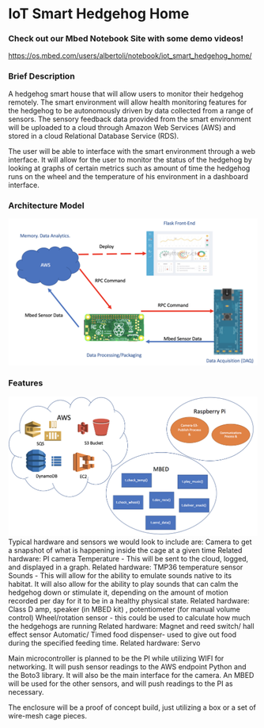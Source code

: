 # IoT Smart Hedgehog Home
### Check out our Mbed Notebook Site with some demo videos!
https://os.mbed.com/users/albertoli/notebook/iot_smart_hedgehog_home/

### Brief Description
A hedgehog smart house that will allow users to monitor their hedgehog remotely. The smart environment will allow health monitoring features for the hedgehog to be autonomously driven by data collected from a range of sensors. The sensory feedback data provided from the smart environment will be uploaded to a cloud through Amazon Web Services (AWS) and stored in a cloud Relational Database Service (RDS). 

The user will be able to interface with the smart environment through a web interface. It will allow for the user to monitor the status of the hedgehog by looking at graphs of certain metrics such as amount of time the hedgehog runs on the wheel and the temperature of his environment in a dashboard interface.

### Architecture Model
![Alt text](img/architecture_model.png?raw=true "Architecture Model")

### Features
![Alt text](img/features_model2.png?raw=true "Features Model")
Typical hardware and sensors we would look to include are:
Camera to get a snapshot of what is happening inside the cage at a given time Related hardware: PI camera
Temperature - This will be sent to the cloud, logged, and displayed in a graph. Related hardware: TMP36 temperature sensor
Sounds - This will allow for the ability to emulate sounds native to its habitat. It will also allow for the ability to play sounds that can calm the hedgehog down or stimulate it, depending on the amount of motion recorded per day for it to be in a healthy physical state. Related hardware: Class D amp, speaker (in MBED kit) , potentiometer (for manual volume control)
Wheel/rotation sensor - this could be used to calculate how much the hedgehogs are running Related hardware: Magnet and reed switch/ hall effect sensor 
Automatic/ Timed food dispenser- used to give out food during the specified feeding time. Related hardware: Servo

Main microcontroller is planned to be the PI while utilizing WIFI for networking. It will push sensor readings to the AWS endpoint Python and the Boto3 library. It will also be the main interface for the camera. An MBED will be used for the other sensors, and will push readings to the PI as necessary. 

The enclosure will be a proof of concept build, just utilizing a box or a set of wire-mesh cage pieces. 

